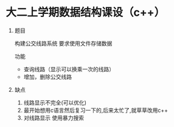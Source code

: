 # 大二上学期数据结构课设（c++）

1. 题目

   构建公交线路系统  要求使用文件存储数据

   功能

   	- 查询线路（显示可以换乘一次的线路）
   	- 增加，删除公交线路

2. 缺点

   1. 线路显示不完全(可以优化)
   2. 最开始想用c语言然后复习一下的,后来太忙了,就草草改用c++
   3. 对线路显示 使用暴力搜索



